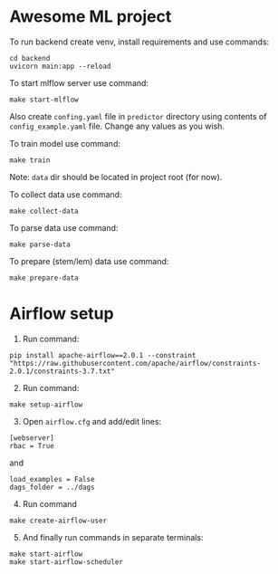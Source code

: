 # Awesome ML project

To run backend create venv, install requirements and use commands:
```
cd backend
uvicorn main:app --reload
```


To start mlflow server use command:
```
make start-mlflow
```

Also create `confing.yaml` file in `predictor` directory using contents of `config_example.yaml` file. 
Change any values as you wish.

To train model use command:
```
make train
```
Note: `data` dir should be located in project root (for now).

To collect data use command:
```
make collect-data
```

To parse data use command:
```
make parse-data
```

To prepare (stem/lem) data use command:
```
make prepare-data
```

# Airflow setup
1. Run command:
```
pip install apache-airflow==2.0.1 --constraint "https://raw.githubusercontent.com/apache/airflow/constraints-2.0.1/constraints-3.7.txt"
```

2. Run command:
```
make setup-airflow
```

3. Open `airflow.cfg` and add/edit lines:
```
[webserver]
rbac = True
```
and
```
load_examples = False
dags_folder = ../dags
```

4. Run command
```
make create-airflow-user
```
5. And finally run commands in separate terminals:
```
make start-airflow
make start-airflow-scheduler
```
